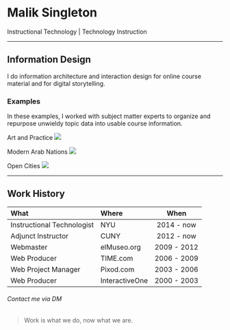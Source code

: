 # Malik Singleton
Instructional Technology | Technology Instruction

---

## Information Design

I do information architecture and interaction design for online course material and for digital storytelling.

### Examples
In these examples, I worked with subject matter experts to organize and repurpose unwieldy topic data into usable course information.

Art and Practice
![](https://i.imgur.com/SUcoXxQ.jpg)

Modern Arab Nations
![](https://i.imgur.com/G1rFLNF.jpg)

Open Cities
![](https://i.imgur.com/sNyFRS9.jpg)

---

## Work History

|What|Where|When|
|:--|:--|:--:|
|Instructional Technologist|NYU|2014 - now|
|Adjunct Instructor|CUNY|2012 - now|
|Webmaster|elMuseo.org|2009 - 2012|
|Web Producer|TIME.com|2006 - 2009|
|Web Project Manager|Pixod.com|2003 - 2006|
|Web Producer|InteractiveOne|2000 - 2003|

###### Contact me via DM

>Work is what we do, now what we are.
